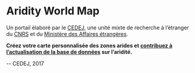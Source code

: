 # Aridity World Map

Un portail élaboré par le [CEDEJ](http://cedej-eg.org/), une unité mixte de recherche à l’étranger du [CNRS](http://www.cnrs.fr/) et du [Ministère des Affaires étrangères](http://www.diplomatie.gouv.fr/fr/). </br>

**Créez votre carte personnalisée des zones arides et [contribuez à l’actualisation de la base de données](/page/contribute) sur l’aridité.**

-- CEDEJ, 2017

